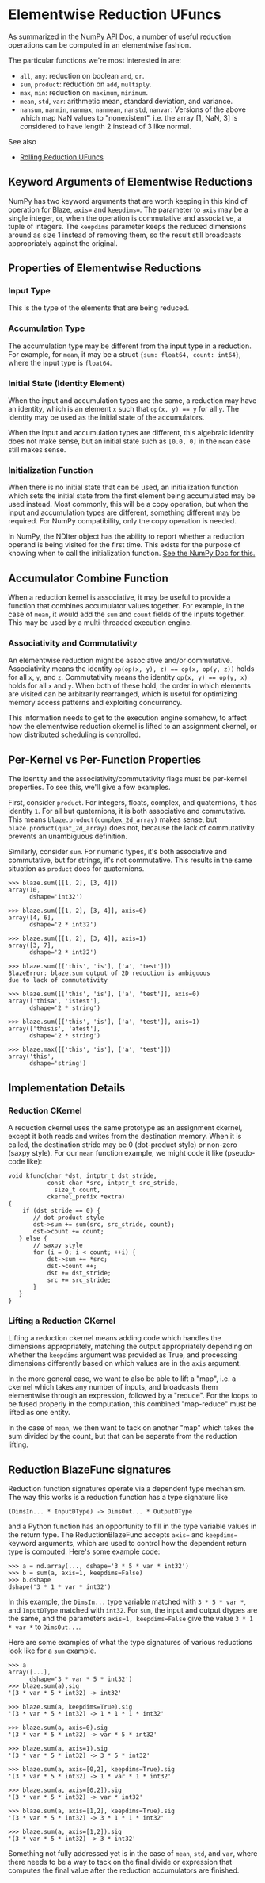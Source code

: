 ﻿Elementwise Reduction UFuncs
=============================

As summarized in the [NumPy API Doc](blaze-numpy-api.md),
a number of useful reduction operations can be
computed in an elementwise fashion.

The particular functions we're most interested in are:

 * `all`, `any`: reduction on boolean `and`, `or`.
 * `sum`, `product`: reduction on `add`, `multiply`.
 * `max`, `min`: reduction on `maximum`, `minimum`.
 * `mean`, `std`, `var`: arithmetic mean, standard
   deviation, and variance.
 * `nansum`, `nanmin`, `nanmax`, `nanmean`, `nanstd`,
   `nanvar`: Versions of the above which map NaN values
   to "nonexistent", i.e. the array [1, NaN, 3] is
   considered to have length 2 instead of 3 like normal.

See also

* [Rolling Reduction UFuncs](rolling-reduction-ufuncs.md)

Keyword Arguments of Elementwise Reductions
-------------------------------------------

NumPy has two keyword arguments that are worth
keeping in this kind of operation for Blaze,
`axis=` and `keepdims=`. The parameter to `axis`
may be a single integer, or, when the operation
is commutative and associative, a tuple of integers.
The `keepdims` parameter keeps the reduced dimensions
around as size 1 instead of removing them, so the
result still broadcasts appropriately against
the original.

Properties of Elementwise Reductions
-------------------------------------

### Input Type

This is the type of the elements that are being reduced.

### Accumulation Type

The accumulation type may be different from the
input type in a reduction. For example, for `mean`,
it may be a struct `{sum: float64, count: int64}`,
where the input type is `float64`.

### Initial State (Identity Element)

When the input and accumulation types are the same,
a reduction may have an identity, which is an element
`x` such that `op(x, y) == y` for all `y`. The identity
may be used as the initial state of the accumulators.

When the input and accumulation types are different, this
algebraic identity does not make sense, but an initial
state such as `[0.0, 0]` in the `mean` case still
makes sense.

### Initialization Function

When there is no initial state that can be used,
an initialization function which sets the initial
state from the first element being accumulated may
be used instead. Most commonly, this will be a copy
operation, but when the input and accumulation types
are different, something different may be required.
For NumPy compatibility, only the copy operation is
needed.

In NumPy, the NDIter object has the ability to
report whether a reduction operand is being
visited for the first time. This exists for the purpose
of knowing when to call the initialization function.
[See the NumPy Doc for this.](http://docs.scipy.org/doc/numpy/reference/c-api.iterator.html#NpyIter_IsFirstVisit)

## Accumulator Combine Function

When a reduction kernel is associative, it may be
useful to provide a function that combines accumulator
values together. For example, in the case of `mean`,
it would add the `sum` and `count` fields of the
inputs together. This may be used by a multi-threaded
execution engine.

### Associativity and Commutativity

An elementwise reduction might be associative
and/or commutative. Associativity means the identity
`op(op(x, y), z) == op(x, op(y, z))` holds for all
`x`, `y`, and `z`. Commutativity means the identity
`op(x, y) == op(y, x)` holds for all `x` and `y`.
When both of these hold, the order in which elements
are visited can be arbitrarily rearranged, which
is useful for optimizing memory access patterns and
exploiting concurrency.

This information needs to get to the execution
engine somehow, to affect how the elementwise
reduction ckernel is lifted to an assignment
ckernel, or how distributed scheduling is controlled.

Per-Kernel vs Per-Function Properties
-------------------------------------

The identity and the associativity/commutativity
flags must be per-kernel properties. To see this,
we'll give a few examples.

First, consider `product`. For integers, floats,
complex, and quaternions, it has identity `1`.
For all but quaternions, it is both associative and
commutative. This means `blaze.product(complex_2d_array)`
makes sense, but `blaze.product(quat_2d_array)` does
not, because the lack of commutativity prevents an
unambiguous definition.

Similarly, consider `sum`. For numeric types, it's
both associative and commutative, but for strings,
it's not commutative. This results in the same situation
as `product` does for quaternions.

```
>>> blaze.sum([[1, 2], [3, 4]])
array(10,
      dshape='int32')

>>> blaze.sum([[1, 2], [3, 4]], axis=0)
array([4, 6],
      dshape='2 * int32')

>>> blaze.sum([[1, 2], [3, 4]], axis=1)
array([3, 7],
      dshape='2 * int32')

>>> blaze.sum([['this', 'is'], ['a', 'test']])
BlazeError: blaze.sum output of 2D reduction is ambiguous
due to lack of commutativity

>>> blaze.sum([['this', 'is'], ['a', 'test']], axis=0)
array(['thisa', 'istest'],
      dshape='2 * string')

>>> blaze.sum([['this', 'is'], ['a', 'test']], axis=1)
array(['thisis', 'atest'],
      dshape='2 * string')

>>> blaze.max([['this', 'is'], ['a', 'test']])
array('this',
      dshape='string')
```

Implementation Details
----------------------

### Reduction CKernel

A reduction ckernel uses the same prototype as
an assignment ckernel, except it both reads and writes
from the destination memory. When it is called,
the destination stride may be 0 (dot-product style)
or non-zero (saxpy style). For our `mean` function
example, we might code it like (pseudo-code like):

```
void kfunc(char *dst, intptr_t dst_stride,
           const char *src, intptr_t src_stride,
			 size_t count,
           ckernel_prefix *extra)
{
	if (dst_stride == 0) {
       // dot-product style
       dst->sum += sum(src, src_stride, count);
       dst->count += count;
   } else {
       // saxpy style
       for (i = 0; i < count; ++i) {
           dst->sum += *src;
           dst->count ++;
           dst += dst_stride;
           src += src_stride;
       }
   }
}
```

### Lifting a Reduction CKernel

Lifting a reduction ckernel means adding code which
handles the dimensions appropriately, matching the
output appropriately depending on whether the
`keepdims` argument was provided as True, and
processing dimensions differently based on which
values are in the `axis` argument.

In the more general case, we want to also be able
to lift a "map", i.e. a ckernel which takes any
number of inputs, and broadcasts them elementwise
through an expression, followed by a "reduce". For
the loops to be fused properly in the computation,
this combined "map-reduce" must be lifted as one
entity.

In the case of `mean`, we then want to tack on another
"map" which takes the sum divided by the count, but
that can be separate from the reduction lifting.

Reduction BlazeFunc signatures
------------------------------

Reduction function signatures operate via a dependent
type mechanism. The way this works is a reduction
function has a type signature like

```
(DimsIn... * InputDType) -> DimsOut... * OutputDType
```

and a Python function has an opportunity to fill
in the type variable values in the return type. The
ReductionBlazeFunc accepts ``axis=`` and ``keepdims=``
keyword arguments, which are used to control how
the dependent return type is computed. Here's
some example code:

```
>>> a = nd.array(..., dshape='3 * 5 * var * int32')
>>> b = sum(a, axis=1, keepdims=False)
>>> b.dshape
dshape('3 * 1 * var * int32')
```

In this example, the ``DimsIn...`` type variable matched
with ``3 * 5 * var *``, and ``InputDType`` matched with
``int32``. For ``sum``, the input and output dtypes are
the same, and the parameters ``axis=1, keepdims=False``
give the value ``3 * 1 * var *`` to ``DimsOut...``.

Here are some examples of what the type signatures
of various reductions look like for a `sum` example.

```
>>> a
array([...],
      dshape='3 * var * 5 * int32')
>>> blaze.sum(a).sig
'(3 * var * 5 * int32) -> int32'

>>> blaze.sum(a, keepdims=True).sig
'(3 * var * 5 * int32) -> 1 * 1 * 1 * int32'

>>> blaze.sum(a, axis=0).sig
'(3 * var * 5 * int32) -> var * 5 * int32'

>>> blaze.sum(a, axis=1).sig
'(3 * var * 5 * int32) -> 3 * 5 * int32'

>>> blaze.sum(a, axis=[0,2], keepdims=True).sig
'(3 * var * 5 * int32) -> 1 * var * 1 * int32'

>>> blaze.sum(a, axis=[0,2]).sig
'(3 * var * 5 * int32) -> var * int32'

>>> blaze.sum(a, axis=[1,2], keepdims=True).sig
'(3 * var * 5 * int32) -> 3 * 1 * 1 * int32'

>>> blaze.sum(a, axis=[1,2]).sig
'(3 * var * 5 * int32) -> 3 * int32'
```

Something not fully addressed yet is in the case of
`mean`, `std`, and `var`, where there needs to be a way
to tack on the final divide or expression that computes
the final value after the reduction accumulators
are finished.
